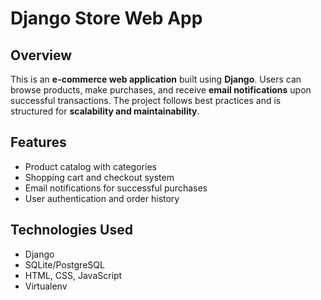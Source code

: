 # Django Store Web App

## Overview
This is an **e-commerce web application** built using **Django**. Users can browse products, make purchases, and receive **email notifications** upon successful transactions. The project follows best practices and is structured for **scalability and maintainability**.

## Features
- Product catalog with categories
- Shopping cart and checkout system
- Email notifications for successful purchases
- User authentication and order history


## Technologies Used
- Django
- SQLite/PostgreSQL
- HTML, CSS, JavaScript
- Virtualenv
